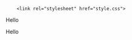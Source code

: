 <!doctype html>
<html lang="en">
  <head>
    <meta charset="utf-8">
    <meta http-equiv="X-UA-Compatible" content="IE=edge">
    <meta name="viewport" content="width=device-width, initial-scale=1">
    <title>Bootstrap Starter Page</title>
    
        <link rel="stylesheet" href="style.css">
  </head>
<body>

<p class="primary">Hello</p>
<p class="secondary">Hello</p>
 
</body>
</html>
